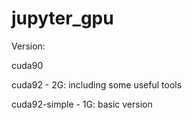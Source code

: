 # jupyter_gpu

Version:

cuda90

cuda92 - 2G: including some useful tools

cuda92-simple - 1G: basic version

